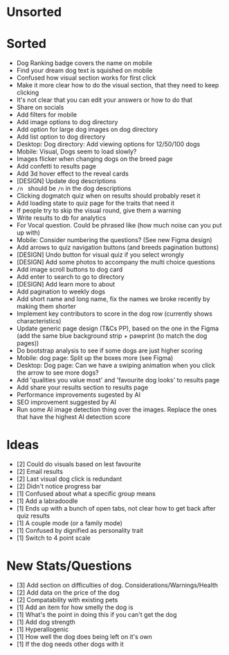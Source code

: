 # Unsorted

# Sorted

- Dog Ranking badge covers the name on mobile
- Find your dream dog text is squished on mobile
- Confused how visual section works for first click
- Make it more clear how to do the visual section, that they need to keep clicking
- It's not clear that you can edit your answers or how to do that
- Share on socials
- Add filters for mobile
- Add image options to dog directory
- Add option for large dog images on dog directory
- Add list option to dog directory
- Desktop: Dog directory: Add viewing options for 12/50/100 dogs
- Mobile: Visual, Dogs seem to load slowly?
- Images flicker when changing dogs on the breed page
- Add confetti to results page
- Add 3d hover effect to the reveal cards
- [DESIGN] Update dog descriptions
- `/n ` should be `/n` in the dog descriptions
- Clicking dogmatch quiz when on results should probably reset it
- Add loading state to quiz page for the traits that need it
- If people try to skip the visual round, give them a warning
- Write results to db for analytics
- For Vocal question. Could be phrased like (how much noise can you put up with)
- Mobile: Consider numbering the questions? (See new Figma design)
- Add arrows to quiz navigation buttons (and breeds pagination buttons)
- [DESIGN] Undo button for visual quiz if you select wrongly
- [DESIGN] Add some photos to accompany the multi choice questions
- Add image scroll buttons to dog card
- Add enter to search to go to directory
- [DESIGN] Add learn more to about
- Add pagination to weekly dogs
- Add short name and long name, fix the names we broke recently by making them shorter
- Implement key contributors to score in the dog row (currently shows characteristics)
- Update generic page design (T&Cs PP), based on the one in the Figma (add the same blue background strip + pawprint (to match the dog pages))
- Do bootstrap analysis to see if some dogs are just higher scoring
- Mobile: dog page: Split up the boxes more (see Figma)
- Desktop: Dog page: Can we have a swiping animation when you click the arrow to see more dogs?
- Add 'qualities you value most' and 'favourite dog looks' to results page
- Add share your results section to results page
- Performance improvements sugested by AI
- SEO improvement suggested by AI
- Run some AI image detection thing over the images. Replace the ones that have the highest AI detection score

# Ideas

- [2] Could do visuals based on lest favourite
- [2] Email results
- [2] Last visual dog click is redundant
- [2] Didn't notice progress bar
- [1] Confused about what a specific group means
- [1] Add a labradoodle
- [1] Ends up with a bunch of open tabs, not clear how to get back after quiz results
- [1] A couple mode (or a family mode)
- [1] Confused by dignified as personality trait
- [1] Switch to 4 point scale

# New Stats/Questions

- [3] Add section on difficulties of dog. Considerations/Warnings/Health
- [2] Add data on the price of the dog
- [2] Compatability with existing pets
- [1] Add an item for how smelly the dog is
- [1] What's the point in doing this if you can't get the dog
- [1] Add dog strength
- [1] Hyperallogenic
- [1] How well the dog does being left on it's own
- [1] If the dog needs other dogs with it
